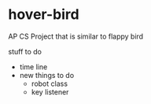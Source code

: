 # hover-bird
AP CS Project that is similar to flappy bird

stuff to do
- time line 
- new things to do
  - robot class
  - key listener

